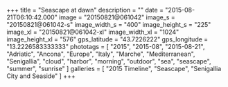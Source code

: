 +++
title = "Seascape at dawn"
description = ""
date = "2015-08-21T06:10:42.000"
image = "20150821@061042"
image_s = "20150821@061042-s"
image_width_s = "400"
image_height_s = "225"
image_xl = "20150821@061042-xl"
image_width_xl = "1024"
image_height_xl = "576"
gps_latitude = "43.7226222"
gps_longitude = "13.2226583333333"
phototags = [ "2015", "2015-08", "2015-08-21", "Adriatic", "Ancona", "Europe", "Italy", "Marche", "Mediterranean", "Senigallia", "cloud", "harbor", "morning", "outdoor", "sea", "seascape", "summer", "sunrise" ]
galleries = [ "2015 Timeline", "Seascape", "Senigallia City and Seaside" ]
+++

